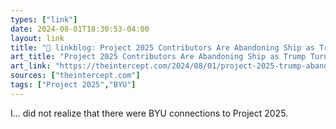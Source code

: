 ```yaml
---
types: ["link"]
date: 2024-08-01T18:30:53-04:00
layout: link
title: "🔗 linkblog: Project 2025 Contributors Are Abandoning Ship as Trump Turns Against Them'"
art_title: "Project 2025 Contributors Are Abandoning Ship as Trump Turns Against Them"
art_link: "https://theintercept.com/2024/08/01/project-2025-trump-abandon-ship/"
sources: ["theintercept.com"]
tags: ["Project 2025","BYU"]
---
```

I... did not realize that there were BYU connections to Project 2025.
